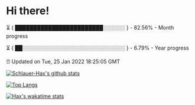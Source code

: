 # Hi there!

⏳ { ████████████████████████░░░░░░ } - 82.56% - Month progress

⏳ { ██░░░░░░░░░░░░░░░░░░░░░░░░░░░░ } - 6.79% - Year progress

⏰ Updated on Tue, 25 Jan 2022 18:25:05 GMT


[![Schlauer-Hax's github stats](https://github-readme-stats.vercel.app/api?username=Schlauer-Hax&show_icons=true&theme=dark&count_private=true)](https://github.com/Schlauer-Hax)


[![Top Langs](https://github-readme-stats.vercel.app/api/top-langs/?username=Schlauer-Hax&layout=compact&theme=dark)](https://github.com/Schlauer-Hax?tab=repositories)


[![Hax's wakatime stats](https://github-readme-stats.vercel.app/api/wakatime?username=Hax&theme=dark)](https://wakatime.com/@Hax)

